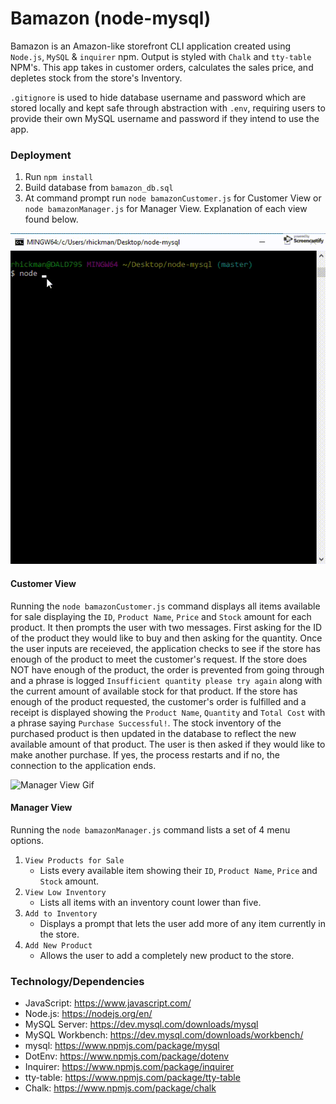 # Bamazon (node-mysql)
Bamazon is an Amazon-like storefront CLI application created using `Node.js`, `MySQL` & `inquirer` npm. Output is styled with `Chalk` and `tty-table` NPM's. This app takes in customer orders, calculates the sales price, and depletes stock from the store's Inventory. 

`.gitignore` is used to hide database username and password which are stored locally and kept safe through abstraction with `.env`, requiring users to provide their own MySQL username and password if they intend to use the app. 

### Deployment
1. Run `npm install`
2. Build database from `bamazon_db.sql`
3. At command prompt run `node bamazonCustomer.js` for Customer View or `node bamazonManager.js` for Manager View. Explanation of each view found below.

![Customer View Gif](screenRecordCustomer.gif)

#### Customer View 
Running the `node bamazonCustomer.js` command displays all items available for sale displaying the `ID`, `Product Name`, `Price` and `Stock` amount for each product. It then prompts the user with two messages. First asking for the ID of the product they would like to buy and then asking for the quantity. Once the user inputs are receieved, the application checks to see if the store has enough of the product to meet the customer's request. If the store does NOT have enough of the product, the order is prevented from going through and a phrase is logged `Insufficient quantity please try again` along with the current amount of available stock for that product. If the store has enough of the product requested, the customer's order is fulfilled and a receipt is displayed showing the `Product Name`, `Quantity` and `Total Cost` with a phrase saying `Purchase Successful!`. The stock inventory of the purchased product is then updated in the database to reflect the new available amount of that product. The user is then asked if they would like to make another purchase. If yes, the process restarts and if no, the connection to the application ends.

![Manager View Gif](screenRecordManager.gif)

#### Manager View
Running the `node bamazonManager.js` command lists a set of 4 menu options. 
1. `View Products for Sale` 
    * Lists every available item showing their `ID`, `Product Name`, `Price` and `Stock` amount.
2. `View Low Inventory`
    * Lists all items with an inventory count lower than five.
3. `Add to Inventory` 
    * Displays a prompt that lets the user add more of any item currently in the store.
4. `Add New Product` 
    * Allows the user to add a completely new product to the store.

### Technology/Dependencies 
* JavaScript: https://www.javascript.com/
* Node.js: https://nodejs.org/en/
* MySQL Server: https://dev.mysql.com/downloads/mysql
* MySQL Workbench: https://dev.mysql.com/downloads/workbench/
* mysql: https://www.npmjs.com/package/mysql
* DotEnv: https://www.npmjs.com/package/dotenv
* Inquirer: https://www.npmjs.com/package/inquirer
* tty-table: https://www.npmjs.com/package/tty-table
* Chalk: https://www.npmjs.com/package/chalk
